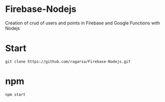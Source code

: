 # Firebase-Nodejs
Creation of crud of users and points in Firebase and Google Functions with Nodejs

# Start 

``` git clone https://github.com/ragarsa/Firebase-Nodejs.git ```

# npm 

``` npm start ```
